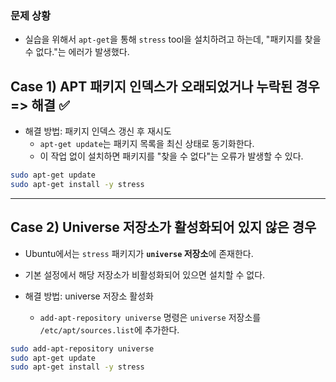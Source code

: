 
### 문제 상황
- 실습을 위해서 `apt-get`을 통해 `stress` tool을 설치하려고 하는데,
  "패키지를 찾을 수 없다."는 에러가 발생했다.


## Case 1) APT 패키지 인덱스가 오래되었거나 누락된 경우 => 해결 ✅ 

- 해결 방법: 패키지 인덱스 갱신 후 재시도
	- `apt-get update`는 패키지 목록을 최신 상태로 동기화한다.
	- 이 작업 없이 설치하면 패키지를 "찾을 수 없다"는 오류가 발생할 수 있다.

```bash
sudo apt-get update
sudo apt-get install -y stress
```



---

## Case 2) Universe 저장소가 활성화되어 있지 않은 경우

- Ubuntu에서는 `stress` 패키지가 **`universe` 저장소**에 존재한다.
- 기본 설정에서 해당 저장소가 비활성화되어 있으면 설치할 수 없다.

-  해결 방법: universe 저장소 활성화
	- `add-apt-repository universe` 명령은 `universe` 저장소를 `/etc/apt/sources.list`에 추가한다.

```bash
sudo add-apt-repository universe
sudo apt-get update
sudo apt-get install -y stress
```
